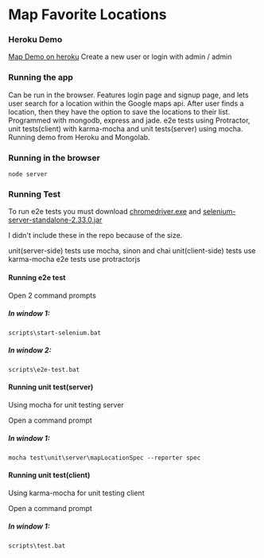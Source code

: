 # Map Favorite Locations

### Heroku Demo
[Map Demo on heroku](http://blooming-brushlands-5681.herokuapp.com/)
Create a new user or login with admin / admin

### Running the app

Can be run in the browser. Features login page and signup page, and lets user search for a location within the Google maps api. After user finds a location, then they have the option to save the locations to their list. Programmed with mongodb, express and jade. e2e tests using Protractor, unit tests(client) with karma-mocha and unit tests(server) using mocha.  Running demo from Heroku and Mongolab.

### Running in the browser

    node server

### Running Test

To run e2e tests you must download [chromedriver.exe](http://chromedriver.storage.googleapis.com/index.html) and [selenium-server-standalone-2.33.0.jar ](http://docs.seleniumhq.org/download/)

I didn't include these in the repo because of the size. 

unit(server-side) tests use mocha, sinon and chai
unit(client-side) tests use karma-mocha
e2e tests use protractorjs

#### Running e2e test

Open 2 command prompts

##### In window 1:

    scripts\start-selenium.bat


##### In window 2:

    scripts\e2e-test.bat


#### Running unit test(server)

Using mocha for unit testing server

Open a command prompt

##### In window 1:

    mocha test\unit\server\mapLocationSpec --reporter spec


#### Running unit test(client)

Using karma-mocha for unit testing client

Open a command prompt

##### In window 1:

    scripts\test.bat
